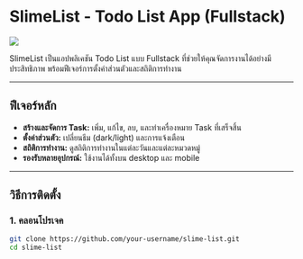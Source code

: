 # SlimeList - Todo List App (Fullstack)

![](https://slimelist.netlify.app/images/Logo-slime.png) <!-- แทรกรูปโลโก้หรือภาพหน้าจอ -->

SlimeList เป็นแอปพลิเคชัน Todo List แบบ Fullstack ที่ช่วยให้คุณจัดการงานได้อย่างมีประสิทธิภาพ พร้อมฟีเจอร์การตั้งค่าส่วนตัวและสถิติการทำงาน

---

## ฟีเจอร์หลัก

- **สร้างและจัดการ Task:** เพิ่ม, แก้ไข, ลบ, และทำเครื่องหมาย Task ที่เสร็จสิ้น
- **ตั้งค่าส่วนตัว:** เปลี่ยนธีม (dark/light) และการแจ้งเตือน
- **สถิติการทำงาน:** ดูสถิติการทำงานในแต่ละวันและแต่ละหมวดหมู่
- **รองรับหลายอุปกรณ์:** ใช้งานได้ทั้งบน desktop และ mobile

---

## วิธีการติดตั้ง

### 1. คลอนโปรเจค

```bash
git clone https://github.com/your-username/slime-list.git
cd slime-list
